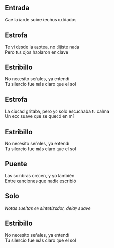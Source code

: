 ## Entrada
Cae la tarde sobre techos oxidados

## Estrofa
Te vi desde la azotea, no dijiste nada  
Pero tus ojos hablaron en clave

## Estribillo
No necesito señales, ya entendí  
Tu silencio fue más claro que el sol

## Estrofa
La ciudad gritaba, pero yo solo escuchaba tu calma  
Un eco suave que se quedó en mí

## Estribillo
No necesito señales, ya entendí  
Tu silencio fue más claro que el sol

## Puente
Las sombras crecen, y yo también  
Entre canciones que nadie escribió

## Solo
*Notas sueltas en sintetizador, delay suave*

## Estribillo
No necesito señales, ya entendí  
Tu silencio fue más claro que el sol
